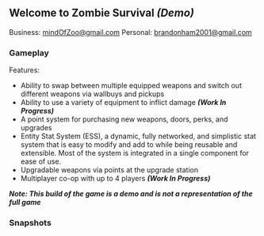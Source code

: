 ## Welcome to Zombie Survival _(Demo)_

Business: [mindOfZoo@gmail.com]()
Personal: [brandonham2001@gmail.com]()

### Gameplay

Features:

  - Ability to swap between multiple equipped weapons and switch out different weapons via wallbuys and pickups
  - Ability to use a variety of equipment to inflict damage _**(Work In Progress)**_
  - A point system for purchasing new weapons, doors, perks, and upgrades
  - Entity Stat System (ESS), a dynamic, fully networked, and simplistic stat system that is easy to modify and add to while being reusable and extensible. Most of the system       is integrated in a single component for ease of use.
  - Upgradable weapons via points at the upgrade station
  - Multiplayer co-op with up to 4 players _**(Work In Progress)**_

_**Note: This build of the game is a demo and is not a representation of the full game**_

### Snapshots
